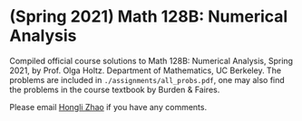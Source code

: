 # (Spring 2021) Math 128B: Numerical Analysis

Compiled official course solutions to Math 128B: Numerical Analysis, Spring 2021, by Prof. Olga Holtz. Department of Mathematics, UC Berkeley. The problems are included in `./assignments/all_probs.pdf`, one may also find the problems in the course textbook by Burden & Faires.

Please email [Hongli Zhao](mailto:honglizhaobob@berkeley.edu) if you have any comments.
